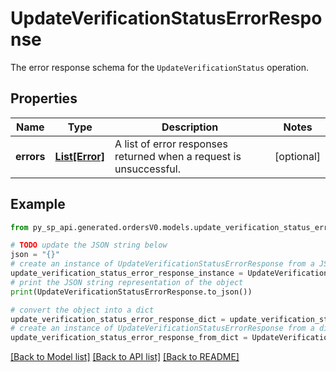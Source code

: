 # UpdateVerificationStatusErrorResponse

The error response schema for the `UpdateVerificationStatus` operation.

## Properties

Name | Type | Description | Notes
------------ | ------------- | ------------- | -------------
**errors** | [**List[Error]**](Error.md) | A list of error responses returned when a request is unsuccessful. | [optional] 

## Example

```python
from py_sp_api.generated.ordersV0.models.update_verification_status_error_response import UpdateVerificationStatusErrorResponse

# TODO update the JSON string below
json = "{}"
# create an instance of UpdateVerificationStatusErrorResponse from a JSON string
update_verification_status_error_response_instance = UpdateVerificationStatusErrorResponse.from_json(json)
# print the JSON string representation of the object
print(UpdateVerificationStatusErrorResponse.to_json())

# convert the object into a dict
update_verification_status_error_response_dict = update_verification_status_error_response_instance.to_dict()
# create an instance of UpdateVerificationStatusErrorResponse from a dict
update_verification_status_error_response_from_dict = UpdateVerificationStatusErrorResponse.from_dict(update_verification_status_error_response_dict)
```
[[Back to Model list]](../README.md#documentation-for-models) [[Back to API list]](../README.md#documentation-for-api-endpoints) [[Back to README]](../README.md)


